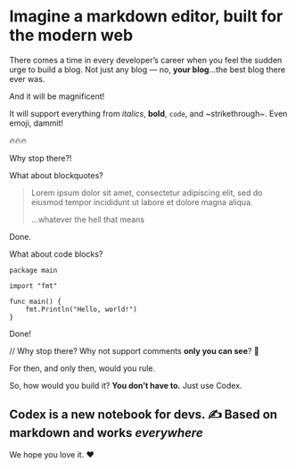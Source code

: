 # Imagine a markdown editor, built for the modern web

There comes a time in every developer’s career when you feel the sudden urge to build a blog. Not just any blog — no, **your blog**…the best blog there ever was.

And it will be magnificent!

It will support everything from _italics_, **bold**, `code`, and ~strikethrough~. Even emoji, dammit!

🔥🔥🔥

Why stop there?!

What about blockquotes?

> Lorem ipsum dolor sit amet, consectetur adipiscing elit, sed do eiusmod tempor incididunt ut labore et dolore magna aliqua.
>
> …whatever the hell that means

Done.

What about code blocks?

```
package main

import "fmt"

func main() {
	fmt.Println("Hello, world!")
}
```

Done!

// Why stop there? Why not support comments **only you can see**? 👻

For then, and only then, would you rule.

So, how would you build it? **You don’t have to.** Just use Codex.

## Codex is a new notebook for devs. ✍️ Based on **markdown** and works _everywhere_

We hope you love it. ❤️

